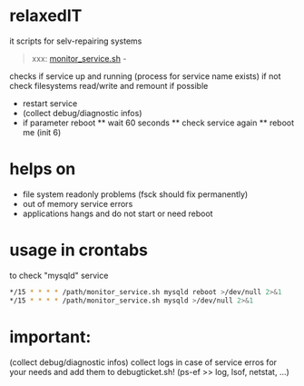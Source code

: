# relaxedIT
it scripts for selv-repairing systems

> xxx: [monitor_service.sh](https://github.com/josy1024/relaxedIT/blob/master/monitor_service.sh) -

checks if service up and running (process for service name exists)
if not check filesystems read/write and remount if possible

* restart service
* (collect debug/diagnostic infos)
* if parameter reboot
** wait 60 seconds 
** check service again
** reboot me (init 6)

# helps on
* file system readonly problems (fsck should fix permanently)
* out of memory service errors
* applications hangs and do not start or need reboot

# usage in crontabs
to check "mysqld" service
```sh
*/15 * * * * /path/monitor_service.sh mysqld reboot >/dev/null 2>&1
*/15 * * * * /path/monitor_service.sh mysqld >/dev/null 2>&1
```

# important:
(collect debug/diagnostic infos)
collect logs in case of service erros for your needs and add them to debugticket.sh! (ps-ef >> log, lsof, netstat, ...)
